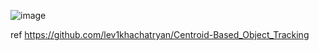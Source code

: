 ![image](https://user-images.githubusercontent.com/17475338/148000305-c7947f28-929e-4c6a-95cf-503133cfd8cf.png)

ref https://github.com/lev1khachatryan/Centroid-Based_Object_Tracking
